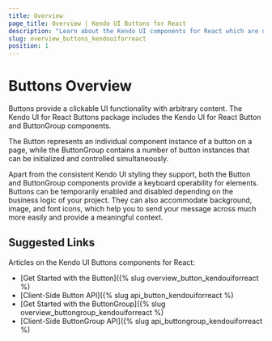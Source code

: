 ```yaml
---
title: Overview
page_title: Overview | Kendo UI Buttons for React
description: "Learn about the Kendo UI components for React which are delivered by the Buttons package."
slug: overview_buttons_kendouiforreact
position: 1
---
```


# Buttons Overview

Buttons provide a clickable UI functionality with arbitrary content. The Kendo UI for React Buttons package includes the Kendo UI for React Button and ButtonGroup components.

The Button represents an individual component instance of a button on a page, while the ButtonGroup contains a number of button instances that can be initialized and controlled simultaneously.  

Apart from the consistent Kendo UI styling they support, both the Button and ButtonGroup components provide a keyboard operability for elements. Buttons can be temporarily enabled and disabled depending on the business logic of your project. They can also accommodate background, image, and font icons, which help you to send your message across much more easily and provide a meaningful context.

## Suggested Links

Articles on the Kendo UI Buttons components for React:

* [Get Started with the Button]({% slug overview_button_kendouiforreact %)
* [Client-Side Button API]({% slug api_button_kendouiforreact %)
* [Get Started with the ButtonGroup]({% slug overview_buttongroup_kendouiforreact %)
* [Client-Side ButtonGroup API]({% slug api_buttongroup_kendouiforreact %)
